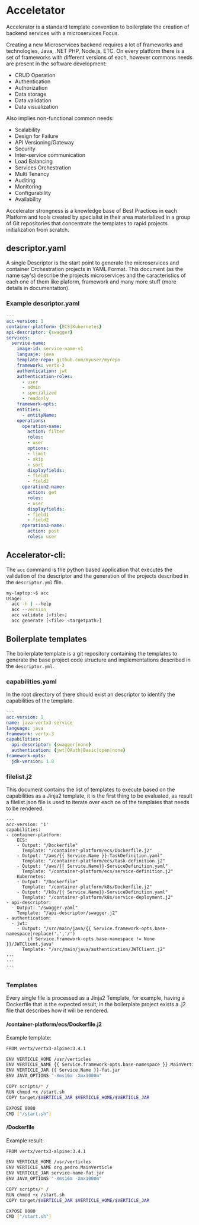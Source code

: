 # Acceletator

Accelerator is a standard template convention to boilerplate the creation of backend services with a microservices Focus.

Creating a new Microservices backend requires a lot of frameworks and technologies, Java, .NET PHP, Node.js, ETC. On every platform there is a set of frameworks with different versions of each, however commons needs are present in the software development:

* CRUD Operation
* Authentication
* Authorization
* Data storage
* Data validation
* Data visualization

Also implies non-functional common needs:

* Scalability
* Design for Failure
* API Versioning/Gateway
* Security
* Inter-service communication
* Load Balancing
* Services Orchestration
* Multi Tenancy
* Auditing
* Monitoring
* Configurability
* Availability

Accelerator strongness is a knowledge base of Best Practices in each Platform and tools created by specialist in their area materialized in a group of Git repositories that concentrate the templates to rapid projects initialization from scratch.


## descriptor.yaml
A single Descriptor is the start point to generate the microservices and container Orchestration projects in YAML Format.
This document (as the name say's) describe the projects microservices and the caracteristics of each one of them like plaform, framework and many more stuff (more details in documentation).

### Example descriptor.yaml 

```yaml
---
acc-version: 1
container-platform: {ECS|Kubernetes}
api-descriptor: {swagger}
services:
  service-name:
    image-id: service-name-v1
    languaje: java
    template-repo: github.com/myuser/myrepo
    framework: vertx-3
    authentication: jwt
    authentication-roles:
      - user
      - admin
      - specialized
      - readonly
    framework-opts:
    entities:
      - entityName:
    operations:
      operation-name:
        action: filter
        roles:
        - user
        options:
        - limit
        - skip
        - sort
        displayfields:
        - field1
        - field2
      operation2-name:
        action: get
        roles:
        - user
        displayfields:
        - field1
        - field2
      operation3-name:
        action: post
        roles: user
```

## Accelerator-cli:
The `acc` command is the python based application that executes the validation of the descriptor and the generation of the projects described in the `descriptor.yml` file.

```bash
my-laptop:~$ acc
Usage:
  acc -h | --help
  acc --version
  acc validate [<file>]
  acc generate [<file> <targetpath>]
```


## Boilerplate templates
The boilerplate template is a git repository containing the templates to generate the base project code structure and implementations described in the `descriptor.yml`.

### capabilities.yaml

In the root directory of there should exist an descriptor to identify the capabilities of the template.

```yaml
---
acc-version: 1
name: java-vertx3-service
language: java
framework: vertx-3
capabilities:
  api-descriptor: {swagger|none}
  authentication: {jwt|OAuth|Basic|open|none}
framework-opts:
  jdk-version: 1.8
```

### filelist.j2

This document contains the list of templates to execute based on the capabilities as a Jinja2 template, it is the first thing to be evaluated, as result a filelist.json file is used to iterate over each oe of the templates that needs to be rendered.

```j2
---
acc-version: '1'
capabilities:
- container-platform:
    ECS:
    - Output: "/Dockerfile"
      Template: "/container-platform/ecs/Dockerfile.j2"
    - Output: "/aws/{{ Service.Name }}-TaskDefinition.yaml"
      Template: "/container-platform/ecs/task-definition.j2"
    - Output: "/aws/{{ Service.Name}}-ServiceDefinition.yaml"
      Template: "/container-platform/ecs/service-definition.j2"
    Kubernetes:
    - Output: "/Dockerfile"
      Template: "/container-platform/k8s/Dockerfile.j2"
    - Output: "/k8s/{{ Service.Name}}-ServiceDefinition.yaml"
      Template: "/container-platform/k8s/service-deployment.j2"
- api-descriptor:
  - Output: "/swagger.yaml"
    Template: "/api-descriptor/swagger.j2"
- authentication:
  - jwt:
    - Output: "/src/main/java/{{ Service.framework-opts.base-namespace|replace('.','/')
        if Service.framework-opts.base-namespace != None }}/JWTClient.java"
      Template: "/src/main/java/authentication/JWTClient.j2"
...
...
...


```

### Templates

Every single file is processed as a Jinja2 Template, for example, having a Dockerfile that is the expected result, in the boilerplate project exists a .j2 file that describes how it will be rendered.

#### /container-platform/ecs/Dockerfile.j2
Example template:

```bash
FROM vertx/vertx3-alpine:3.4.1

ENV VERTICLE_HOME /usr/verticles
ENV VERTICLE_NAME {{ Service.framework-opts.base-namespace }}.MainVerticle
ENV VERTICLE_JAR {{ Service.Name }}-fat.jar
ENV JAVA_OPTIONS "-Xms16m -Xmx1000m"

COPY scripts/* /
RUN chmod +x /start.sh
COPY target/$VERTICLE_JAR $VERTICLE_HOME/$VERTICLE_JAR

EXPOSE 8080
CMD ["/start.sh"]
```

#### /Dockerfile
Example result:

```bash
FROM vertx/vertx3-alpine:3.4.1

ENV VERTICLE_HOME /usr/verticles
ENV VERTICLE_NAME org.pedro.MainVerticle
ENV VERTICLE_JAR service-name-fat.jar
ENV JAVA_OPTIONS "-Xms16m -Xmx1000m"

COPY scripts/* /
RUN chmod +x /start.sh
COPY target/$VERTICLE_JAR $VERTICLE_HOME/$VERTICLE_JAR

EXPOSE 8080
CMD ["/start.sh"]
```